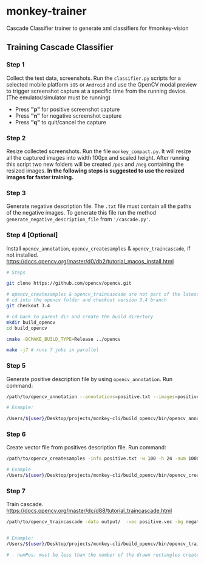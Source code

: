 # monkey-trainer
Cascade Classifier trainer to generate xml classifiers for #monkey-vision


## Training Cascade Classifier

### Step 1
Collect the test data, screenshots.
Run the `classifier.py` scripts for a selected mobile platform `iOS` or `Android` and use the OpenCV modal preview to trigger screenshot capture at a specific time from the running device. (The emulator/simulator must be running)


- Press **"p"** for positive screenshot capture
- Press **"n"** for negative screenshot capture
- Press **"q"** to quit/cancel the capture

### Step 2
Resize collected screenshots. Run the file `monkey_compact.py`. It will resize all the captured images into width 100px and scaled height. After running this script two new folders will be created `/pos` and  `/neg` containing the resized images. **In the following steps is suggested to use the resized images for faster training.**


### Step 3
Generate negative description file.
The `.txt` file must contain all the paths of the negative images.
To generate this file run the method `generate_negative_description_file` from `'/cascade.py'`.

### Step 4 [Optional]
Install `opencv_annotation`, `opencv_createsamples` & `opencv_traincascade`, if not installed.
https://docs.opencv.org/master/d0/db2/tutorial_macos_install.html

```bash
# Steps

git clone https://github.com/opencv/opencv.git

# opencv_createsamples & opencv_traincascade are not part of the latest release/version
# cd into the opencv folder and checkout version 3.4 branch
git checkout 3.4

# cd back to parent dir and create the build directory
mkdir build_opencv
cd build_opencv

cmake -DCMAKE_BUILD_TYPE=Release ../opencv

make -j7 # runs 7 jobs in parallel
```

### Step 5
Generate positive description file by using `opencv_annotation`.
Run command:

```bash
/path/to/opencv_annotation --annotations=positive.txt --images=positiveDir/

# Example:

/Users/${user}/Desktop/projects/monkey-cli/build_opencv/bin/opencv_annotation --annotations=positive.txt --images=positive/
```

### Step 6
Create vector file from positives description file.
Run command:

```bash
/path/to/opencv_createsamples -info positive.txt -w 100 -h 24 -num 1000 -vec positive.vec

# Example
/Users/${user}/Desktop/projects/monkey-cli/build_opencv/bin/opencv_createsamples -info positive.txt -w 100 -h 24 -num 1000 -vec positive.vec
```

### Step 7
Train cascade.
https://docs.opencv.org/master/dc/d88/tutorial_traincascade.html

```bash
/path/to/opencv_traincascade -data output/  -vec positive.vec -bg negative.txt -w 100 -h 24 -numPos 15 -numNeg 100 -numStages 10


# Example:
/Users/${user}/Desktop/projects/monkey-cli/build_opencv/bin/opencv_traincascade -data output/  -vec positive.vec -bg negative.txt -w 100 -h 24 -numPos 15 -numNeg 100 -numStages 10

# - numPos: must be less than the number of the drawn rectangles created in Step 5. 
 
```
